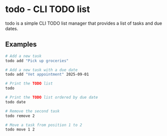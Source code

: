 # todo - CLI TODO list

todo is a simple CLI TODO list manager that provides a list of tasks and
due dates.

## Examples

```bash
# Add a new task
todo add "Pick up groceries"

# Add a new task with a due date
todo add "Vet appointment" 2025-09-01

# Print the TODO list
todo

# Print the TODO list ordered by due date
todo date

# Remove the second task
todo remove 2

# Move a task from position 1 to 2
todo move 1 2
```
